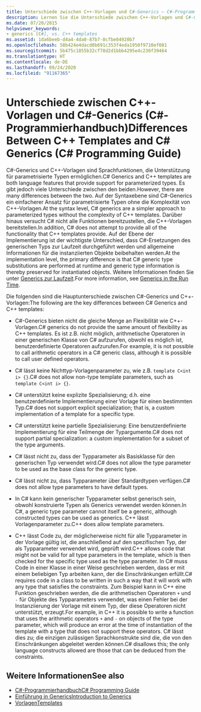 ```yaml
---
title: Unterschiede zwischen C++-Vorlagen und C#-Generics – C#-Programmierhandbuch
description: Lernen Sie die Unterschiede zwischen C++-Vorlagen und C#-Generics kennen. Beides sind Sprachfeatures, die Unterstützung für parametrisierte Typen bieten.
ms.date: 07/20/2015
helpviewer_keywords:
- generics [C#], vs. C++ templates
ms.assetid: 1da6beeb-d4a4-4da0-87b7-0cfbe04920b7
ms.openlocfilehash: 58b424e4dacd8b691c353f4eda1950f9710ef081
ms.sourcegitcommit: 5b475c1855b32cf78d2d1bbb4295e4c236f39464
ms.translationtype: HT
ms.contentlocale: de-DE
ms.lasthandoff: 09/24/2020
ms.locfileid: "91167365"
---
```

# <a name="differences-between-c-templates-and-c-generics-c-programming-guide"></a><span data-ttu-id="07b83-104">Unterschiede zwischen C++-Vorlagen und C#-Generics (C#-Programmierhandbuch)</span><span class="sxs-lookup"><span data-stu-id="07b83-104">Differences Between C++ Templates and C# Generics (C# Programming Guide)</span></span>

<span data-ttu-id="07b83-105">C#-Generics und C++-Vorlagen sind Sprachfunktionen, die Unterstützung für parametrisierte Typen ermöglichen.</span><span class="sxs-lookup"><span data-stu-id="07b83-105">C# Generics and C++ templates are both language features that provide support for parameterized types.</span></span> <span data-ttu-id="07b83-106">Es gibt jedoch viele Unterschiede zwischen den beiden.</span><span class="sxs-lookup"><span data-stu-id="07b83-106">However, there are many differences between the two.</span></span> <span data-ttu-id="07b83-107">Auf der Syntaxebene sind C#-Generics ein einfacherer Ansatz für parametrisierte Typen ohne die Komplexität von C++-Vorlagen.</span><span class="sxs-lookup"><span data-stu-id="07b83-107">At the syntax level, C# generics are a simpler approach to parameterized types without the complexity of C++ templates.</span></span> <span data-ttu-id="07b83-108">Darüber hinaus versucht C# nicht alle Funktionen bereitzustellen, die C++-Vorlagen bereitstellen.</span><span class="sxs-lookup"><span data-stu-id="07b83-108">In addition, C# does not attempt to provide all of the functionality that C++ templates provide.</span></span> <span data-ttu-id="07b83-109">Auf der Ebene der Implementierung ist der wichtigste Unterschied, dass C#-Ersetzungen des generischen Typs zur Laufzeit durchgeführt werden und allgemeine Informationen für die instanziierten Objekte beibehalten werden.</span><span class="sxs-lookup"><span data-stu-id="07b83-109">At the implementation level, the primary difference is that C# generic type substitutions are performed at runtime and generic type information is thereby preserved for instantiated objects.</span></span> <span data-ttu-id="07b83-110">Weitere Informationen finden Sie unter [Generics zur Laufzeit](./generics-in-the-run-time.md).</span><span class="sxs-lookup"><span data-stu-id="07b83-110">For more information, see [Generics in the Run Time](./generics-in-the-run-time.md).</span></span>  
  
 <span data-ttu-id="07b83-111">Die folgenden sind die Hauptunterschiede zwischen C#-Generics und C++-Vorlagen:</span><span class="sxs-lookup"><span data-stu-id="07b83-111">The following are the key differences between C# Generics and C++ templates:</span></span>  
  
- <span data-ttu-id="07b83-112">C#-Generics bieten nicht die gleiche Menge an Flexibilität wie C++-Vorlagen.</span><span class="sxs-lookup"><span data-stu-id="07b83-112">C# generics do not provide the same amount of flexibility as C++ templates.</span></span> <span data-ttu-id="07b83-113">Es ist z.B. nicht möglich, arithmetische Operatoren in einer generischen Klasse von C# aufzurufen, obwohl es möglich ist, benutzerdefinierte Operatoren aufzurufen.</span><span class="sxs-lookup"><span data-stu-id="07b83-113">For example, it is not possible to call arithmetic operators in a C# generic class, although it is possible to call user defined operators.</span></span>  
  
- <span data-ttu-id="07b83-114">C# lässt keine Nichttyp-Vorlagenparameter zu, wie z.B. `template C<int i> {}`.</span><span class="sxs-lookup"><span data-stu-id="07b83-114">C# does not allow non-type template parameters, such as `template C<int i> {}`.</span></span>  
  
- <span data-ttu-id="07b83-115">C# unterstützt keine explizite Spezialisierung; d.h. eine benutzerdefinierte Implementierung einer Vorlage für einen bestimmten Typ.</span><span class="sxs-lookup"><span data-stu-id="07b83-115">C# does not support explicit specialization; that is, a custom implementation of a template for a specific type.</span></span>  
  
- <span data-ttu-id="07b83-116">C# unterstützt keine partielle Spezialisierung: Eine benutzerdefinierte Implementierung für eine Teilmenge der Typargumente.</span><span class="sxs-lookup"><span data-stu-id="07b83-116">C# does not support partial specialization: a custom implementation for a subset of the type arguments.</span></span>  
  
- <span data-ttu-id="07b83-117">C# lässt nicht zu, dass der Typparameter als Basisklasse für den generischen Typ verwendet wird.</span><span class="sxs-lookup"><span data-stu-id="07b83-117">C# does not allow the type parameter to be used as the base class for the generic type.</span></span>  
  
- <span data-ttu-id="07b83-118">C# lässt nicht zu, dass Typparameter über Standardtypen verfügen.</span><span class="sxs-lookup"><span data-stu-id="07b83-118">C# does not allow type parameters to have default types.</span></span>  
  
- <span data-ttu-id="07b83-119">In C# kann kein generischer Typparameter selbst generisch sein, obwohl konstruierte Typen als Generics verwendet werden können.</span><span class="sxs-lookup"><span data-stu-id="07b83-119">In C#, a generic type parameter cannot itself be a generic, although constructed types can be used as generics.</span></span> <span data-ttu-id="07b83-120">C++ lässt Vorlagenparameter zu.</span><span class="sxs-lookup"><span data-stu-id="07b83-120">C++ does allow template parameters.</span></span>  
  
- <span data-ttu-id="07b83-121">C++ lässt Code zu, der möglicherweise nicht für alle Typparameter in der Vorlage gültig ist, die anschließend auf den spezifischen Typ, der als Typparameter verwendet wird, geprüft wird.</span><span class="sxs-lookup"><span data-stu-id="07b83-121">C++ allows code that might not be valid for all type parameters in the template, which is then checked for the specific type used as the type parameter.</span></span> <span data-ttu-id="07b83-122">In C# muss Code in einer Klasse in einer Weise geschrieben werden, dass er mit einem beliebigen Typ arbeiten kann, der die Einschränkungen erfüllt.</span><span class="sxs-lookup"><span data-stu-id="07b83-122">C# requires code in a class to be written in such a way that it will work with any type that satisfies the constraints.</span></span> <span data-ttu-id="07b83-123">Zum Beispiel kann in C++ eine Funktion geschrieben werden, die die arithmetischen Operatoren `+` und `-` für Objekte des Typparameters verwendet, was einen Fehler bei der Instanziierung der Vorlage mit einem Typ, der diese Operatoren nicht unterstützt, erzeugt.</span><span class="sxs-lookup"><span data-stu-id="07b83-123">For example, in C++ it is possible to write a function that uses the arithmetic operators `+` and `-` on objects of the type parameter, which will produce an error at the time of instantiation of the template with a type that does not support these operators.</span></span> <span data-ttu-id="07b83-124">C# lässt dies zu; die einzigen zulässigen Sprachkonstrukte sind die, die von den Einschränkungen abgeleitet werden können.</span><span class="sxs-lookup"><span data-stu-id="07b83-124">C# disallows this; the only language constructs allowed are those that can be deduced from the constraints.</span></span>  
  
## <a name="see-also"></a><span data-ttu-id="07b83-125">Weitere Informationen</span><span class="sxs-lookup"><span data-stu-id="07b83-125">See also</span></span>

- [<span data-ttu-id="07b83-126">C#-Programmierhandbuch</span><span class="sxs-lookup"><span data-stu-id="07b83-126">C# Programming Guide</span></span>](../index.md)
- [<span data-ttu-id="07b83-127">Einführung in Generics</span><span class="sxs-lookup"><span data-stu-id="07b83-127">Introduction to Generics</span></span>](./index.md)
- [<span data-ttu-id="07b83-128">Vorlagen</span><span class="sxs-lookup"><span data-stu-id="07b83-128">Templates</span></span>](/cpp/cpp/templates-cpp)
